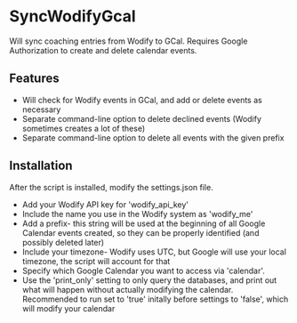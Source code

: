 # SyncWodifyGcal

Will sync coaching entries from Wodify to GCal. Requires Google Authorization to create and delete
calendar events.

## Features

- Will check for Wodify events in GCal, and add or delete events as necessary
- Separate command-line option to delete declined events (Wodify sometimes creates a lot of these)
- Separate command-line option to delete all events with the given prefix

## Installation

After the script is installed, modify the settings.json file.  
- Add your Wodify API key for 'wodify_api_key'
- Include the name you use in the Wodify system as 'wodify_me'
- Add a prefix- this string will be used at the beginning of all Google Calendar events created, so they can
be properly identified (and possibly deleted later)
- Include your timezone- Wodify uses UTC, but Google will use your local timezone, the script will account 
for that
- Specify which Google Calendar you want to access via 'calendar'. 
- Use the 'print_only' setting to only query the databases, and print out what will happen without actually
modifying the calendar.  Recommended to run set to 'true' initally before settings to 'false', which will 
modify your calendar

